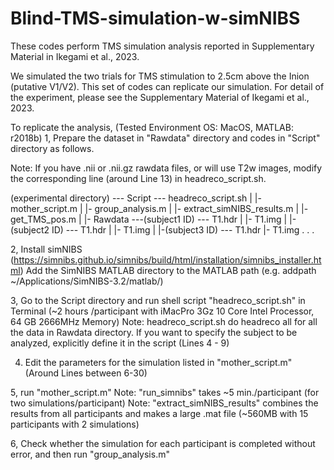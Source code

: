 # Blind-TMS-simulation-w-simNIBS
These codes perform TMS simulation analysis 
reported in Supplementary Material in Ikegami et al., 2023.

We simulated the two trials for TMS stimulation to 2.5cm above the Inion (putative V1/V2).
This set of codes can replicate our simulation.
For detail of the experiment, please see the Supplementary Material of Ikegami et al., 2023.


To replicate the analysis, 
(Tested Environment OS: MacOS, MATLAB: r2018b)
1, Prepare the dataset in "Rawdata" directory and codes in "Script" directory as follows.

Note: If you have .nii or .nii.gz rawdata files, or will use T2w images,
      modify the corresponding line (around Line 13) in headreco_script.sh.

   (experimental directory) --- Script  --- headreco_script.sh
                             |           |- mother_script.m
                             |           |- group_analysis.m
                             |           |- extract_simNIBS_results.m
                             |           |- get_TMS_pos.m
                             |
                             |- Rawdata ---(subject1 ID) --- T1.hdr
                                        |                 |- T1.img
                                         |
                                         |-(subject2 ID) --- T1.hdr
                                         |                |- T1.img
                                         |
                                         |-(subject3 ID) --- T1.hdr
                                                          |- T1.img
                                                  .
                                                  .
                                                  .

2, Install simNIBS (https://simnibs.github.io/simnibs/build/html/installation/simnibs_installer.html) 
   Add the SimNIBS MATLAB directory to the MATLAB path (e.g. addpath ~/Applications/SimNIBS-3.2/matlab/)

3, Go to the Script directory and run shell script "headreco_script.sh" in Terminal
(~2 hours /participant with iMacPro 3Gz 10 Core Intel Processor, 64 GB 2666MHz Memory)
Note: headreco_script.sh do headreco all for all the data in Rawdata directory. If you want to specify the subject to be analyzed, explicitly define it in the script (Lines 4 - 9)

4. Edit the parameters for the simulation listed in "mother_script.m" (Around Lines between 6-30)

5, run "mother_script.m"
Note: "run_simnibs" takes ~5 min./participant (for two simulations/participant)
Note: "extract_simNIBS_results" combines the results from all participants and makes a large .mat file (~560MB with 15 participants with 2 simulations)

6, Check whether the simulation for each participant is completed without error, and then run "group_analysis.m"
